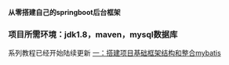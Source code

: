  **从零搭建自己的springboot后台框架** 
### 项目所需环境：jdk1.8，maven，mysql数据库

系列教程已经开始陆续更新
[一：搭建项目基础框架结构和整合mybatis](https://juejin.im/editor/posts/5ad6b3c3f265da237c696ba0)


